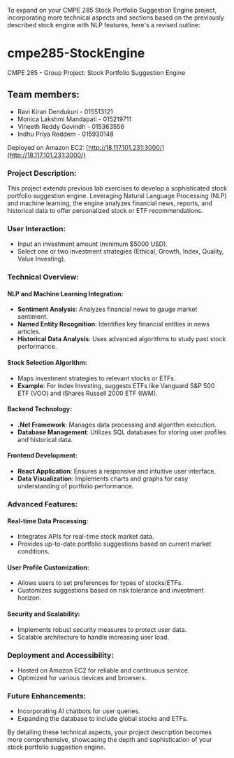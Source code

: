 To expand on your CMPE 285 Stock Portfolio Suggestion Engine project, incorporating more technical aspects and sections based on the previously described stock engine with NLP features, here's a revised outline:

# cmpe285-StockEngine
CMPE 285 - Group Project: Stock Portfolio Suggestion Engine

## Team members:
- Ravi Kiran Dendukuri - 015513121
- Monica Lakshmi Mandapati - 015219711
- Vineeth Reddy Govindh - 015363556
- Indhu Priya Reddem - 015930148

Deployed on Amazon EC2: [http://18.117.101.231:3000/](http://18.117.101.231:3000/)

### Project Description:

This project extends previous lab exercises to develop a sophisticated stock portfolio suggestion engine. Leveraging Natural Language Processing (NLP) and machine learning, the engine analyzes financial news, reports, and historical data to offer personalized stock or ETF recommendations.

### User Interaction:

- Input an investment amount (minimum $5000 USD).
- Select one or two investment strategies (Ethical, Growth, Index, Quality, Value Investing).

### Technical Overview:

#### NLP and Machine Learning Integration:
- **Sentiment Analysis**: Analyzes financial news to gauge market sentiment.
- **Named Entity Recognition**: Identifies key financial entities in news articles.
- **Historical Data Analysis**: Uses advanced algorithms to study past stock performance.

#### Stock Selection Algorithm:
- Maps investment strategies to relevant stocks or ETFs.
- **Example**: For Index Investing, suggests ETFs like Vanguard S&P 500 ETF (VOO) and iShares Russell 2000 ETF (IWM).

#### Backend Technology:
- **.Net Framework**: Manages data processing and algorithm execution.
- **Database Management**: Utilizes SQL databases for storing user profiles and historical data.

#### Frontend Development:
- **React Application**: Ensures a responsive and intuitive user interface.
- **Data Visualization**: Implements charts and graphs for easy understanding of portfolio performance.

### Advanced Features:

#### Real-time Data Processing:
- Integrates APIs for real-time stock market data.
- Provides up-to-date portfolio suggestions based on current market conditions.

#### User Profile Customization:
- Allows users to set preferences for types of stocks/ETFs.
- Customizes suggestions based on risk tolerance and investment horizon.

#### Security and Scalability:
- Implements robust security measures to protect user data.
- Scalable architecture to handle increasing user load.

### Deployment and Accessibility:
- Hosted on Amazon EC2 for reliable and continuous service.
- Optimized for various devices and browsers.

### Future Enhancements:
- Incorporating AI chatbots for user queries.
- Expanding the database to include global stocks and ETFs.

By detailing these technical aspects, your project description becomes more comprehensive, showcasing the depth and sophistication of your stock portfolio suggestion engine.
